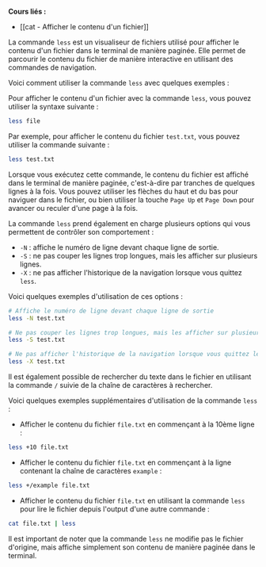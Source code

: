 **Cours liés :**
- [[cat - Afficher le contenu d'un fichier]]

La commande `less` est un visualiseur de fichiers utilisé pour afficher le contenu d'un fichier dans le terminal de manière paginée. Elle permet de parcourir le contenu du fichier de manière interactive en utilisant des commandes de navigation.

Voici comment utiliser la commande `less` avec quelques exemples :

Pour afficher le contenu d'un fichier avec la commande `less`, vous pouvez utiliser la syntaxe suivante :

```bash
less file
```

Par exemple, pour afficher le contenu du fichier `test.txt`, vous pouvez utiliser la commande suivante :

```bash
less test.txt
```

Lorsque vous exécutez cette commande, le contenu du fichier est affiché dans le terminal de manière paginée, c'est-à-dire par tranches de quelques lignes à la fois. Vous pouvez utiliser les flèches du haut et du bas pour naviguer dans le fichier, ou bien utiliser la touche `Page Up` et `Page Down` pour avancer ou reculer d'une page à la fois.

La commande `less` prend également en charge plusieurs options qui vous permettent de contrôler son comportement :

-   `-N` : affiche le numéro de ligne devant chaque ligne de sortie.
-   `-S` : ne pas couper les lignes trop longues, mais les afficher sur plusieurs lignes.
-   `-X` : ne pas afficher l'historique de la navigation lorsque vous quittez `less`.

Voici quelques exemples d'utilisation de ces options :

```bash
# Affiche le numéro de ligne devant chaque ligne de sortie
less -N test.txt

# Ne pas couper les lignes trop longues, mais les afficher sur plusieurs lignes
less -S test.txt

# Ne pas afficher l'historique de la navigation lorsque vous quittez less
less -X test.txt
```

Il est également possible de rechercher du texte dans le fichier en utilisant la commande `/` suivie de la chaîne de caractères à rechercher.

Voici quelques exemples supplémentaires d'utilisation de la commande `less` :

-  Afficher le contenu du fichier `file.txt` en commençant à la 10ème ligne :

```bash
less +10 file.txt
```

-   Afficher le contenu du fichier `file.txt` en commençant à la ligne contenant la chaîne de caractères `example` :

```bash
less +/example file.txt
```

-   Afficher le contenu du fichier `file.txt` en utilisant la commande `less` pour lire le fichier depuis l'output d'une autre commande :

```bash
cat file.txt | less
```

Il est important de noter que la commande `less` ne modifie pas le fichier d'origine, mais affiche simplement son contenu de manière paginée dans le terminal.